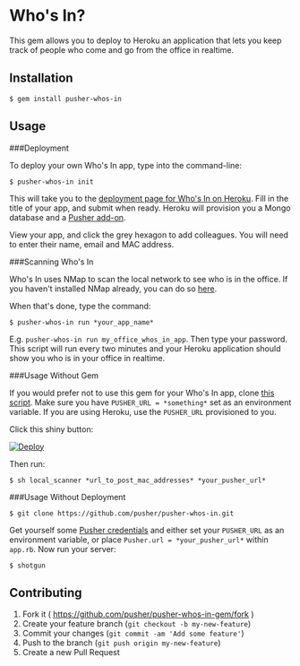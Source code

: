 # Who's In?

This gem allows you to deploy to Heroku an application that lets you keep track of people who come and go from the office in realtime.

## Installation

    $ gem install pusher-whos-in

## Usage

###Deployment

To deploy your own Who's In app, type into the command-line:

	$ pusher-whos-in init

This will take you to the [deployment page for Who's In on Heroku](https://heroku.com/deploy?template=https://github.com/pusher/pusher-whos-in). Fill in the title of your app, and submit when ready. Heroku will provision you a Mongo database and a [Pusher add-on](https://addons.heroku.com/pusher).

View your app, and click the grey hexagon to add colleagues. You will need to enter their name, email and MAC address.

###Scanning Who's In

Who's In uses NMap to scan the local network to see who is in the office. If you haven't installed NMap already, you can do so [here](http://nmap.org/download.html).

When that's done, type the command:

	$ pusher-whos-in run *your_app_name*

E.g. `pusher-whos-in run my_office_whos_in_app`. Then type your password. This script will run every two minutes and your Heroku application should show you who is in your office in realtime.

###Usage Without Gem

If you would prefer not to use this gem for your Who's In app, clone [this script](https://gist.github.com/jpatel531/d8ab8c6e41abbc63d4cf). Make sure you have `PUSHER_URL = *something*` set as an environment variable. If you are using Heroku, use the `PUSHER_URL` provisioned to you.

Click this shiny button:

[![Deploy](https://www.herokucdn.com/deploy/button.png)](https://heroku.com/deploy?template=https://github.com/jpatel531/whos_in)

Then run:

    $ sh local_scanner *url_to_post_mac_addresses* *your_pusher_url*

###Usage Without Deployment

    $ git clone https://github.com/pusher/pusher-whos-in.git

Get yourself some [Pusher credentials](http://app.pusher.com) and either set your `PUSHER_URL` as an environment variable, or place `Pusher.url = *your_pusher_url*` within `app.rb`. Now run your server:

    $ shotgun

## Contributing

1. Fork it ( https://github.com/pusher/pusher-whos-in-gem/fork )
2. Create your feature branch (`git checkout -b my-new-feature`)
3. Commit your changes (`git commit -am 'Add some feature'`)
4. Push to the branch (`git push origin my-new-feature`)
5. Create a new Pull Request

